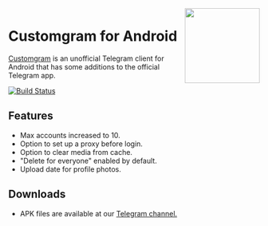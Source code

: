 <img src="https://i.imgur.com/vIQkn9L.png" width="150" align="right"/>

# Customgram for Android

[Customgram](https://t.me/Customgram) is an unofficial Telegram client for Android that has some additions to the official Telegram app.

[![Build Status](https://travis-ci.com/AmanoTeam/Customgram.svg?branch=master)](https://travis-ci.com/AmanoTeam/Customgram)

## Features
 - Max accounts increased to 10.
 - Option to set up a proxy before login.
 - Option to clear media from cache.
 - "Delete for everyone" enabled by default.
 - Upload date for profile photos.

## Downloads
 - APK files are available at our [Telegram channel.](https://t.me/Customgram)
